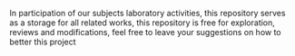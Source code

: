 In participation of our subjects laboratory activities, this repository serves as a storage for all related works, this repository is free for exploration, reviews and modifications, feel free to leave your suggestions on how to better this project
